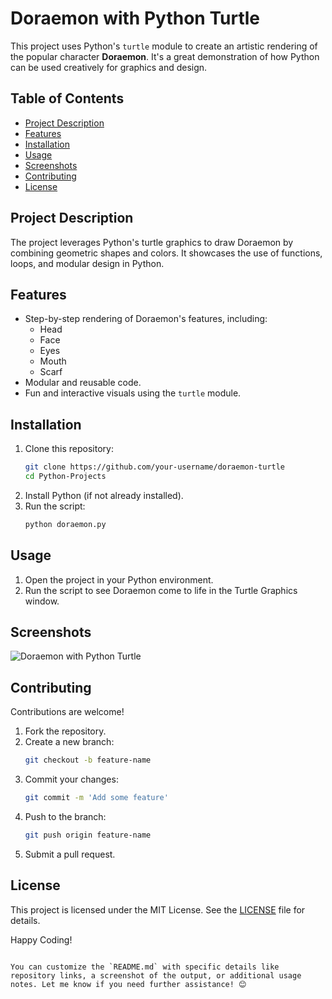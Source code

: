 # Doraemon with Python Turtle  

This project uses Python's `turtle` module to create an artistic rendering of the popular character **Doraemon**. It's a great demonstration of how Python can be used creatively for graphics and design.  

## Table of Contents  
- [Project Description](#project-description)  
- [Features](#features)  
- [Installation](#installation)  
- [Usage](#usage)  
- [Screenshots](#screenshots)  
- [Contributing](#contributing)  
- [License](#license)  

## Project Description  
The project leverages Python's turtle graphics to draw Doraemon by combining geometric shapes and colors. It showcases the use of functions, loops, and modular design in Python.  

## Features  
- Step-by-step rendering of Doraemon's features, including:  
  - Head  
  - Face  
  - Eyes  
  - Mouth  
  - Scarf  
- Modular and reusable code.  
- Fun and interactive visuals using the `turtle` module.  

## Installation  
1. Clone this repository:  
   ```bash  
   git clone https://github.com/your-username/doraemon-turtle  
   cd Python-Projects
   ```  
2. Install Python (if not already installed).  
3. Run the script:  
   ```bash  
   python doraemon.py  
   ```  

## Usage  
1. Open the project in your Python environment.  
2. Run the script to see Doraemon come to life in the Turtle Graphics window.  

## Screenshots  
![Doraemon with Python Turtle](path/to/https://github.com/itsmemauliii/Python-Projects/blob/main/Doremon%20with%20Python%20Turtle.png)  

## Contributing  
Contributions are welcome!  
1. Fork the repository.  
2. Create a new branch:  
   ```bash  
   git checkout -b feature-name  
   ```  
3. Commit your changes:  
   ```bash  
   git commit -m 'Add some feature'  
   ```  
4. Push to the branch:  
   ```bash  
   git push origin feature-name  
   ```  
5. Submit a pull request.  

## License  
This project is licensed under the MIT License. See the [LICENSE](LICENSE) file for details.  

Happy Coding!  
```  

You can customize the `README.md` with specific details like repository links, a screenshot of the output, or additional usage notes. Let me know if you need further assistance! 😊
